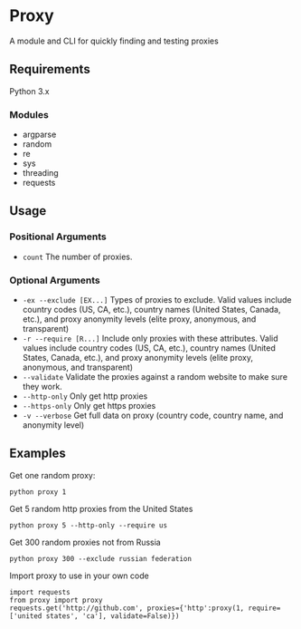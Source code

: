 # Proxy
A module and CLI for quickly finding and testing proxies

## Requirements
Python 3.x

### Modules
* argparse
* random
* re
* sys
* threading
* requests

## Usage 
### Positional Arguments
* `count` The number of proxies.
### Optional Arguments
* `-ex --exclude [EX...]` Types of proxies to exclude. Valid values include country codes (US, CA, etc.), country names (United States, Canada, etc.), and proxy anonymity levels (elite proxy, anonymous, and transparent)
* `-r --require [R...]` Include only proxies with these attributes. Valid values include country codes (US, CA, etc.), country names (United States, Canada, etc.), and proxy anonymity levels (elite proxy, anonymous, and transparent)
* `--validate` Validate the proxies against a random website to make sure they work.
* `--http-only` Only get http proxies
* `--https-only` Only get https proxies
* `-v --verbose` Get full data on proxy (country code, country name, and anonymity level)

## Examples
Get one random proxy:

`python proxy 1`

Get 5 random http proxies from the United States

`python proxy 5 --http-only --require us`

Get 300 random proxies not from Russia

`python proxy 300 --exclude russian federation`

Import proxy to use in your own code
```
import requests
from proxy import proxy
requests.get('http://github.com', proxies={'http':proxy(1, require=['united states', 'ca'], validate=False)})
```

